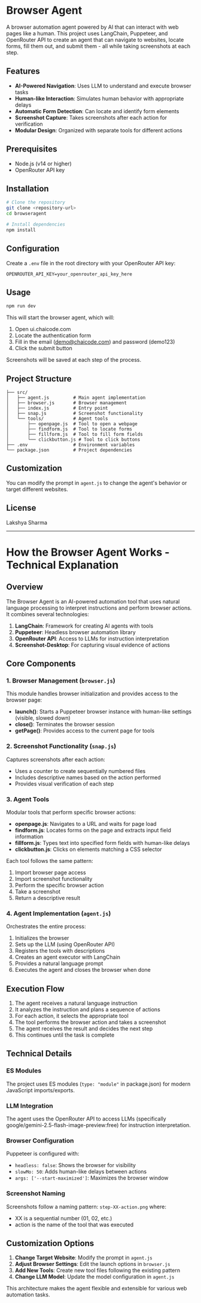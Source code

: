 # Browser Agent

A browser automation agent powered by AI that can interact with web pages like a human. This project uses LangChain, Puppeteer, and OpenRouter API to create an agent that can navigate to websites, locate forms, fill them out, and submit them - all while taking screenshots at each step.

## Features

- **AI-Powered Navigation**: Uses LLM to understand and execute browser tasks
- **Human-like Interaction**: Simulates human behavior with appropriate delays
- **Automatic Form Detection**: Can locate and identify form elements
- **Screenshot Capture**: Takes screenshots after each action for verification
- **Modular Design**: Organized with separate tools for different actions

## Prerequisites

- Node.js (v14 or higher)
- OpenRouter API key

## Installation

```bash
# Clone the repository
git clone <repository-url>
cd browseragent

# Install dependencies
npm install
```

## Configuration

Create a `.env` file in the root directory with your OpenRouter API key:

```
OPENROUTER_API_KEY=your_openrouter_api_key_here
```

## Usage

```bash
npm run dev
```

This will start the browser agent, which will:
1. Open ui.chaicode.com
2. Locate the authentication form
3. Fill in the email (demo@chaicode.com) and password (demo123)
4. Click the submit button

Screenshots will be saved at each step of the process.

## Project Structure

```
├── src/
│   ├── agent.js         # Main agent implementation
│   ├── browser.js       # Browser management
│   ├── index.js         # Entry point
│   ├── snap.js          # Screenshot functionality
│   └── tools/           # Agent tools
│       ├── openpage.js  # Tool to open a webpage
│       ├── findform.js  # Tool to locate forms
│       ├── fillform.js  # Tool to fill form fields
│       └── clickbutton.js # Tool to click buttons
├── .env                 # Environment variables
└── package.json         # Project dependencies
```

## Customization

You can modify the prompt in `agent.js` to change the agent's behavior or target different websites.

## License

Lakshya Sharma

---

# How the Browser Agent Works - Technical Explanation

## Overview

The Browser Agent is an AI-powered automation tool that uses natural language processing to interpret instructions and perform browser actions. It combines several technologies:

1. **LangChain**: Framework for creating AI agents with tools
2. **Puppeteer**: Headless browser automation library
3. **OpenRouter API**: Access to LLMs for instruction interpretation
4. **Screenshot-Desktop**: For capturing visual evidence of actions

## Core Components

### 1. Browser Management (`browser.js`)

This module handles browser initialization and provides access to the browser page:

- **launch()**: Starts a Puppeteer browser instance with human-like settings (visible, slowed down)
- **close()**: Terminates the browser session
- **getPage()**: Provides access to the current page for tools

### 2. Screenshot Functionality (`snap.js`)

Captures screenshots after each action:

- Uses a counter to create sequentially numbered files
- Includes descriptive names based on the action performed
- Provides visual verification of each step

### 3. Agent Tools

Modular tools that perform specific browser actions:

- **openpage.js**: Navigates to a URL and waits for page load
- **findform.js**: Locates forms on the page and extracts input field information
- **fillform.js**: Types text into specified form fields with human-like delays
- **clickbutton.js**: Clicks on elements matching a CSS selector

Each tool follows the same pattern:
1. Import browser page access
2. Import screenshot functionality
3. Perform the specific browser action
4. Take a screenshot
5. Return a descriptive result

### 4. Agent Implementation (`agent.js`)

Orchestrates the entire process:

1. Initializes the browser
2. Sets up the LLM (using OpenRouter API)
3. Registers the tools with descriptions
4. Creates an agent executor with LangChain
5. Provides a natural language prompt
6. Executes the agent and closes the browser when done

## Execution Flow

1. The agent receives a natural language instruction
2. It analyzes the instruction and plans a sequence of actions
3. For each action, it selects the appropriate tool
4. The tool performs the browser action and takes a screenshot
5. The agent receives the result and decides the next step
6. This continues until the task is complete

## Technical Details

### ES Modules

The project uses ES modules (`type: "module"` in package.json) for modern JavaScript imports/exports.

### LLM Integration

The agent uses the OpenRouter API to access LLMs (specifically google/gemini-2.5-flash-image-preview:free) for instruction interpretation.

### Browser Configuration

Puppeteer is configured with:
- `headless: false`: Shows the browser for visibility
- `slowMo: 50`: Adds human-like delays between actions
- `args: ['--start-maximized']`: Maximizes the browser window

### Screenshot Naming

Screenshots follow a naming pattern: `step-XX-action.png` where:
- XX is a sequential number (01, 02, etc.)
- action is the name of the tool that was executed

## Customization Options

1. **Change Target Website**: Modify the prompt in `agent.js`
2. **Adjust Browser Settings**: Edit the launch options in `browser.js`
3. **Add New Tools**: Create new tool files following the existing pattern
4. **Change LLM Model**: Update the model configuration in `agent.js`

This architecture makes the agent flexible and extensible for various web automation tasks.
